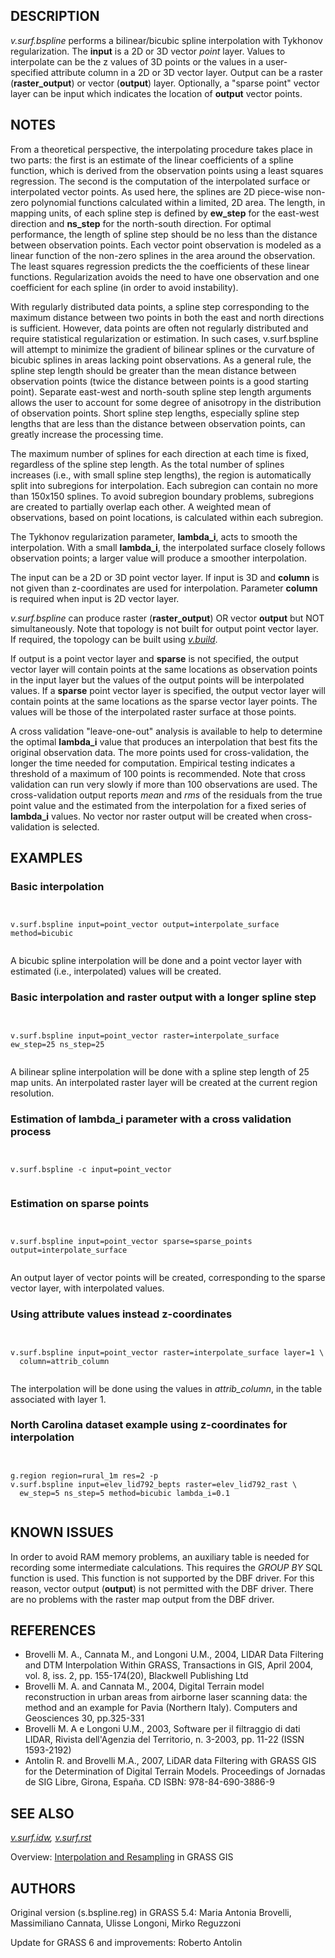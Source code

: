 

## DESCRIPTION

*v.surf.bspline* performs a bilinear/bicubic spline
interpolation with Tykhonov regularization. The **input** is a 2D
or 3D vector *point* layer. Values to interpolate can be the z
values of 3D points or the values in a user-specified attribute column
in a 2D or 3D vector layer. Output can be a raster
(**raster\_output**) or vector (**output**) layer. Optionally, a
"sparse point" vector layer can be input which indicates the location
of **output** vector points.

## NOTES

From a theoretical perspective, the interpolating procedure takes
place in two parts: the first is an estimate of the linear coefficients
of a spline function, which is derived from the observation points using a
least squares regression. The second is the computation of the
interpolated surface or interpolated vector points. As used here, the
splines are 2D piece-wise non-zero polynomial functions calculated
within a limited, 2D area. The length, in mapping units, of each spline
step is defined by **ew\_step** for the east-west direction and
**ns\_step** for the north-south direction. For optimal performance,
the length of spline step should be no less than the distance between
observation points. Each vector point observation is modeled as a
linear function of the non-zero splines in the area around the
observation. The least squares regression predicts the the coefficients
of these linear functions. Regularization avoids the need to have one
observation and one coefficient for each spline (in order to avoid
instability).

With regularly distributed data points, a spline step corresponding
to the maximum distance between two points in both the east and north
directions is sufficient. However, data points are often not regularly
distributed and require statistical regularization or estimation. In
such cases, v.surf.bspline will attempt to minimize the gradient of
bilinear splines or the curvature of bicubic splines in areas lacking
point observations. As a general rule, the spline step length should be
greater than the mean distance between observation points (twice the
distance between points is a good starting point). Separate east-west
and north-south spline step length arguments allows the user to
account for some degree of anisotropy in the distribution of
observation points. Short spline step lengths, especially spline step
lengths that are less than the distance between observation points,
can greatly increase the processing time.

The maximum number of splines for each direction at each
time is fixed, regardless of the spline step length. As the total
number of splines increases (i.e., with small spline step
lengths), the region is automatically split into subregions for
interpolation. Each subregion can contain no more than 150x150
splines. To avoid subregion boundary problems, subregions are created
to partially overlap each other. A weighted mean of observations,
based on point locations, is calculated within each subregion.

The Tykhonov regularization parameter, **lambda\_i**, acts to
smooth the interpolation. With a small **lambda\_i**, the
interpolated surface closely follows observation points; a larger
value will produce a smoother interpolation.

The input can be a 2D or 3D point vector layer. If input is 3D
and **column** is not given than z-coordinates are used for
interpolation. Parameter **column** is required when input is 2D
vector layer.

*v.surf.bspline* can produce raster (**raster\_output**) OR
vector **output** but NOT simultaneously. Note that topology is not
built for output point vector layer. If required, the topology can be built
using *[v.build](v.build.html)*.

If output is a point vector layer and **sparse** is not specified,
the output vector layer will contain points at the
same locations as observation points in the input layer but the values
of the output points will be interpolated values. If a **sparse**
point vector layer is specified, the output vector layer will contain points
at the same locations as the sparse vector layer points. The values will be
those of the interpolated raster surface at those points.

A cross validation "leave-one-out" analysis is available to help to
determine the optimal **lambda\_i** value that produces an
interpolation that best fits the original observation data. The more
points used for cross-validation, the longer the time needed for
computation. Empirical testing indicates a threshold of a maximum of
100 points is recommended. Note that cross validation can run very
slowly if more than 100 observations are used. The cross-validation
output reports *mean* and *rms* of the residuals from the
true point value and the estimated from the interpolation for a fixed
series of **lambda\_i** values. No vector nor raster output will be
created when cross-validation is selected.

## EXAMPLES


### Basic interpolation


```


v.surf.bspline input=point_vector output=interpolate_surface method=bicubic


```


A bicubic spline interpolation will be done and a point vector layer
with estimated (i.e., interpolated) values will be created.

### Basic interpolation and raster output with a longer spline step


```


v.surf.bspline input=point_vector raster=interpolate_surface ew_step=25 ns_step=25


```


A bilinear spline interpolation will be done with a spline step length
of 25 map units. An interpolated raster layer will be created at the
current region resolution.

### Estimation of lambda\_i parameter with a cross validation process


```


v.surf.bspline -c input=point_vector


```


### Estimation on sparse points


```


v.surf.bspline input=point_vector sparse=sparse_points output=interpolate_surface


```


An output layer of vector points will be created, corresponding to the
sparse vector layer, with interpolated values.

### Using attribute values instead z-coordinates


```


v.surf.bspline input=point_vector raster=interpolate_surface layer=1 \
  column=attrib_column


```


The interpolation will be done using the values
in *attrib\_column*, in the table associated with layer 1.

### North Carolina dataset example using z-coordinates for interpolation


```


g.region region=rural_1m res=2 -p
v.surf.bspline input=elev_lid792_bepts raster=elev_lid792_rast \
  ew_step=5 ns_step=5 method=bicubic lambda_i=0.1


```


## KNOWN ISSUES

In order to avoid RAM memory problems, an auxiliary table is needed
for recording some intermediate calculations. This requires
the *GROUP BY* SQL function is used. This function is not
supported by the DBF driver. For this reason, vector output
(**output**) is not permitted with the DBF driver. There are
no problems with the raster map output from the DBF driver.

## REFERENCES

* Brovelli M. A., Cannata M., and Longoni U.M., 2004, LIDAR Data
  Filtering and DTM Interpolation Within GRASS, Transactions in GIS,
  April 2004, vol. 8, iss. 2, pp. 155-174(20), Blackwell Publishing Ltd
* Brovelli M. A. and Cannata M., 2004, Digital Terrain model
  reconstruction in urban areas from airborne laser scanning data: the
  method and an example for Pavia (Northern Italy). Computers and
  Geosciences 30, pp.325-331
* Brovelli M. A e Longoni U.M., 2003, Software per il filtraggio di
  dati LIDAR, Rivista dell'Agenzia del Territorio, n. 3-2003, pp. 11-22
  (ISSN 1593-2192)
* Antolin R. and Brovelli M.A., 2007, LiDAR data Filtering with GRASS GIS for the
  Determination of Digital Terrain Models. Proceedings of Jornadas de SIG Libre,
  Girona, España. CD ISBN: 978-84-690-3886-9


## SEE ALSO

*[v.surf.idw](v.surf.idw.html),
[v.surf.rst](v.surf.rst.html)*

Overview: [Interpolation and Resampling](https://grasswiki.osgeo.org/wiki/Interpolation) in GRASS GIS

## AUTHORS

Original version (s.bspline.reg) in GRASS 5.4:
Maria Antonia Brovelli, Massimiliano Cannata, Ulisse Longoni, Mirko Reguzzoni

Update for GRASS 6 and improvements: Roberto Antolin
